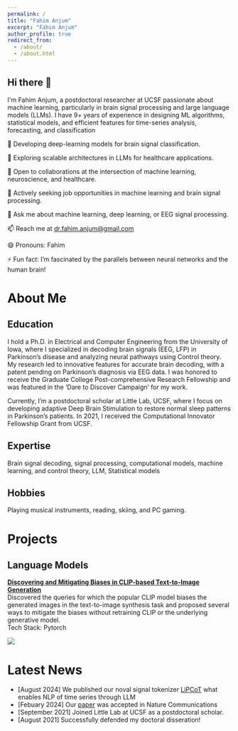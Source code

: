 ```yaml
---
permalink: /
title: "Fahim Anjum"
excerpt: "Fahim Anjum"
author_profile: true
redirect_from: 
  - /about/
  - /about.html
---
```


Hi there 👋
----
I'm Fahim Anjum, a postdoctoral researcher at UCSF passionate about machine learning, particularly in brain signal processing and large language models (LLMs). I have 9+ years of experience in designing ML algorithms, statistical models, and efficient features for time-series analysis, forecasting, and classification


🔭 Developing deep-learning models for brain signal classification.

🌱 Exploring scalable architectures in LLMs for healthcare applications.

👯 Open to collaborations at the intersection of machine learning, neuroscience, and healthcare.

🤔 Actively seeking job opportunities in machine learning and brain signal processing.

💬 Ask me about machine learning, deep learning, or EEG signal processing.

📫 Reach me at [dr.fahim.anjum@gmail.com](mailto:dr.fahim.anjum@gmail.com)

😄 Pronouns: Fahim

⚡ Fun fact: I’m fascinated by the parallels between neural networks and the human brain!

<div id="aboutme">
<h1>About Me</h1>

Education
----
I hold a Ph.D. in Electrical and Computer Engineering from the University of Iowa, where I specialized in decoding brain signals (EEG, LFP) in Parkinson’s disease and analyzing neural pathways using Control theory. My research led to innovative features for accurate brain decoding, with a patent pending on Parkinson’s diagnosis via EEG data. I was honored to receive the Graduate College Post-comprehensive Research Fellowship and was featured in the ‘Dare to Discover Campaign’ for my work.

Currently, I’m a postdoctoral scholar at Little Lab, UCSF, where I focus on developing adaptive Deep Brain Stimulation to restore normal sleep patterns in Parkinson’s patients. In 2021, I received the Computational Innovator Fellowship Grant from UCSF.

Expertise 
----
Brain signal decoding, signal processing, computational models, machine learning, and control theory, LLM, Statistical models

Hobbies 
---
Playing musical instruments, reading, skiing, and PC gaming.


<div id="projects">
<h1>Projects</h1>

<h2>Language Models</h2>

<div class="archive__proj__row">
  <div class="archive__proj__right">
    <p>
    <b><a href="https://drive.google.com/file/d/1uDgAPfl3bA4wbWtpOPdPdiQq0wzTiAOl/view">Discovering and Mitigating Biases in CLIP-based Text-to-Image Generation</a></b>
    <br>Discovered the queries for which the popular CLIP model biases the generated images in the text-to-image synthesis task and proposed several ways to mitigate the biases without retraining CLIP or the underlying generative model. <br> Tech Stack: Pytorch
    </p>
  </div>
  <div class="archive__proj__left">
    <div>
        <img  src="https://mehrab-tanjim.github.io/images/debiasing_clip.png"> 
    </div>
  </div>
</div>

<div id="news">
<h1>Latest News</h1>

- [August 2024] We published our noval signal tokenizer [LiPCoT](https://github.com/MDFahimAnjum/LiPCoT) what enables NLP of time series through LLM
- [Febuary 2024] Our [paper](https://www.nature.com/articles/s41467-024-46002-7) was accepted in Nature Communications
- [September 2021] Joined Little Lab at UCSF as a postdoctoral scholar.
- [August 2021] Successfully defended my doctoral disseration!


